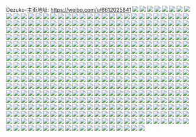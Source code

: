 Dezuko-主页地址: https://weibo.com/u/6612025841 
![](https://wx4.sinaimg.cn/mw2000/007dtnY5ly1h8ujydxvj6j32c03407wj.jpg) 
![](https://wx4.sinaimg.cn/mw2000/007dtnY5ly1h8u902zoovj32c0340x6p.jpg) 
![](https://wx4.sinaimg.cn/mw2000/007dtnY5ly1h8u901k990j32c0340b29.jpg) 
![](https://wx4.sinaimg.cn/mw2000/007dtnY5ly1h8u903t9g4j32c0340e81.jpg) 
![](https://wx4.sinaimg.cn/mw2000/007dtnY5ly1h7u7xfpvhdj30u0140wmd.jpg) 
![](https://wx4.sinaimg.cn/mw2000/007dtnY5ly1h7u7xg9y7aj30u0140n3w.jpg) 
![](https://wx4.sinaimg.cn/mw2000/007dtnY5ly1h7u7xgps37j30u0140dm5.jpg) 
![](https://wx4.sinaimg.cn/mw2000/007dtnY5ly1h7u7xhb1xjj30u01407b0.jpg) 
![](https://wx4.sinaimg.cn/mw2000/007dtnY5ly1h7u7xhw55yj30u0140agj.jpg) 
![](https://wx4.sinaimg.cn/mw2000/007dtnY5ly1h7u7xf6cxcj30u01407bb.jpg) 
![](https://wx4.sinaimg.cn/mw2000/007dtnY5ly1h77d2wzdsqj30sg1ekjsv.jpg) 
![](https://wx4.sinaimg.cn/mw2000/007dtnY5ly1h77d2y4hf2j30u01hck0y.jpg) 
![](https://wx4.sinaimg.cn/mw2000/007dtnY5ly1h5z0mgtjdtj30u01hc0tq.jpg) 
![](https://wx4.sinaimg.cn/mw2000/007dtnY5ly1h5z0mhape0j30u01hcgqd.jpg) 
![](https://wx4.sinaimg.cn/mw2000/007dtnY5ly1h5z0mhot3zj31910u0tdn.jpg) 
![](https://wx4.sinaimg.cn/mw2000/007dtnY5ly1h5z0mi1bebj30u01910w0.jpg) 
![](https://wx4.sinaimg.cn/mw2000/007dtnY5ly1h5z0midcegj30u01913ze.jpg) 
![](https://wx4.sinaimg.cn/mw2000/007dtnY5ly1h5z0mgd8g8j30u01910wo.jpg) 
![](https://wx4.sinaimg.cn/mw2000/007dtnY5ly1h52zezzc0ej30u01uok01.jpg) 
![](https://wx4.sinaimg.cn/mw2000/007dtnY5ly1h52zez4pk4j30u01syae9.jpg) 
![](https://wx4.sinaimg.cn/mw2000/007dtnY5ly1h52zhjg35rj30tz13yag5.jpg) 
![](https://wx4.sinaimg.cn/mw2000/007dtnY5ly1h52zhkab5ij30u01sxaf2.jpg) 
![](https://wx4.sinaimg.cn/mw2000/007dtnY5ly1h51828x4v2j31400u0gt2.jpg) 
![](https://wx4.sinaimg.cn/mw2000/007dtnY5ly1h51829bybqj30u0140dmg.jpg) 
![](https://wx4.sinaimg.cn/mw2000/007dtnY5ly1h517wba0pij31hh0u048d.jpg) 
![](https://wx4.sinaimg.cn/mw2000/007dtnY5ly1h517wbkd1pj30u0191qbg.jpg) 
![](https://wx4.sinaimg.cn/mw2000/007dtnY5ly1h517wc1s86j30u01hhwld.jpg) 
![](https://wx4.sinaimg.cn/mw2000/007dtnY5ly1h517wavqvhj30u01hhgt3.jpg) 
![](https://wx4.sinaimg.cn/mw2000/007dtnY5ly1h517wce0o8j30u01hh7bw.jpg) 
![](https://wx4.sinaimg.cn/mw2000/007dtnY5ly1h517wtf3d6j30u0140gq7.jpg) 
![](https://wx4.sinaimg.cn/mw2000/007dtnY5ly1h4xb7sf7gmj30u01400z0.jpg) 
![](https://wx4.sinaimg.cn/mw2000/007dtnY5ly1h4xb7oxjyzj30u01467ap.jpg) 
![](https://wx4.sinaimg.cn/mw2000/007dtnY5ly1h4xb7pox7dj30u0140jxe.jpg) 
![](https://wx4.sinaimg.cn/mw2000/007dtnY5ly1h4xb7qchowj30u0140aeg.jpg) 
![](https://wx4.sinaimg.cn/mw2000/007dtnY5ly1h4xb7r8oh8j30u0141dk1.jpg) 
![](https://wx4.sinaimg.cn/mw2000/007dtnY5ly1h4xb7tg0gsj30u019faee.jpg) 
![](https://wx4.sinaimg.cn/mw2000/007dtnY5ly1h4v98prj4vj30u0140n6h.jpg) 
![](https://wx4.sinaimg.cn/mw2000/007dtnY5ly1h4v98nleuoj30u0140wmq.jpg) 
![](https://wx4.sinaimg.cn/mw2000/007dtnY5ly1h4v98lrbwhj30u015utgh.jpg) 
![](https://wx4.sinaimg.cn/mw2000/007dtnY5ly1h4v98mxgitj30u0140n5f.jpg) 
![](https://wx4.sinaimg.cn/mw2000/007dtnY5ly1h4v98ofhnhj30u0140thq.jpg) 
![](https://wx4.sinaimg.cn/mw2000/007dtnY5ly1h4v99sw3pkj30u0140k08.jpg) 
![](https://wx4.sinaimg.cn/mw2000/007dtnY5ly1h4v98p1sjoj30u0140dl4.jpg) 
![](https://wx4.sinaimg.cn/mw2000/007dtnY5ly1h4v99tadbzj30k00zkad1.jpg) 
![](https://wx4.sinaimg.cn/mw2000/007dtnY5ly1h4legf2k08j30u01hd12h.jpg) 
![](https://wx4.sinaimg.cn/mw2000/007dtnY5ly1h4legivqznj30u01hc4ae.jpg) 
![](https://wx4.sinaimg.cn/mw2000/007dtnY5ly1h4leggn5ofj31hd0u0amk.jpg) 
![](https://wx4.sinaimg.cn/mw2000/007dtnY5ly1h4leghyjvwj30u01i0k4g.jpg) 
![](https://wx4.sinaimg.cn/mw2000/007dtnY5ly1h4legjc9s0j30u00u0n46.jpg) 
![](https://wx4.sinaimg.cn/mw2000/007dtnY5ly1h4legfxlb0j30u01hdk47.jpg) 
![](https://wx4.sinaimg.cn/mw2000/007dtnY5ly1h4legeao1ej31hd0u0al3.jpg) 
![](https://wx4.sinaimg.cn/mw2000/007dtnY5ly1h4legk7831j30u01hd7g0.jpg) 
![](https://wx4.sinaimg.cn/mw2000/007dtnY5ly1h4legkucfmj30u0140494.jpg) 
![](https://wx4.sinaimg.cn/mw2000/007dtnY5ly1h483fqvkqtj30u0190gyq.jpg) 
![](https://wx4.sinaimg.cn/mw2000/007dtnY5ly1h483fsh27cj30u019049l.jpg) 
![](https://wx4.sinaimg.cn/mw2000/007dtnY5ly1h483fx58ldj30u018ywr3.jpg) 
![](https://wx4.sinaimg.cn/mw2000/007dtnY5ly1h483ftif30j30u0191gqu.jpg) 
![](https://wx4.sinaimg.cn/mw2000/007dtnY5ly1h483fui4a9j30u01ajn2l.jpg) 
![](https://wx4.sinaimg.cn/mw2000/007dtnY5ly1h483fvbw21j30u01hddmq.jpg) 
![](https://wx4.sinaimg.cn/mw2000/007dtnY5ly1h483fymm2nj30u0140gsu.jpg) 
![](https://wx4.sinaimg.cn/mw2000/007dtnY5ly1h483g05t0hj30u01917c6.jpg) 
![](https://wx4.sinaimg.cn/mw2000/007dtnY5ly1h483fntx7uj30u0190jyk.jpg) 
![](https://wx4.sinaimg.cn/mw2000/007dtnY5ly1h3v8ay2acpj32dc35s4qr.jpg) 
![](https://wx4.sinaimg.cn/mw2000/007dtnY5gy1h39meqsd3jj32001i0kjl.jpg) 
![](https://wx4.sinaimg.cn/mw2000/007dtnY5gy1h39meu01l3j31hz1zzkjl.jpg) 
![](https://wx4.sinaimg.cn/mw2000/007dtnY5gy1h39mevlgznj31hz1zz7wh.jpg) 
![](https://wx4.sinaimg.cn/mw2000/007dtnY5gy1h39mex6my0j32001i07wh.jpg) 
![](https://wx4.sinaimg.cn/mw2000/007dtnY5gy1h39memm058j32001i07wh.jpg) 
![](https://wx4.sinaimg.cn/mw2000/007dtnY5gy1h39meoqswzj31sr1ck4qq.jpg) 
![](https://wx4.sinaimg.cn/mw2000/007dtnY5gy1h36p47njgej30wi1yc7wh.jpg) 
![](https://wx4.sinaimg.cn/mw2000/007dtnY5gy1h30zy2oe43j33402c0hdu.jpg) 
![](https://wx4.sinaimg.cn/mw2000/007dtnY5gy1h30zy51ye5j32c0340e82.jpg) 
![](https://wx4.sinaimg.cn/mw2000/007dtnY5gy1h30zy69ia2j32c0340npd.jpg) 
![](https://wx4.sinaimg.cn/mw2000/007dtnY5gy1h30zy7c3iej33402c0qv6.jpg) 
![](https://wx4.sinaimg.cn/mw2000/007dtnY5gy1h30zy8v5wwj32c0340npe.jpg) 
![](https://wx4.sinaimg.cn/mw2000/007dtnY5gy1h30zyb4fxhj33402c0e83.jpg) 
![](https://wx4.sinaimg.cn/mw2000/007dtnY5gy1h30zydj0e4j30p50v3tgu.jpg) 
![](https://wx4.sinaimg.cn/mw2000/007dtnY5gy1h30zye2cbcj30se0lz0z6.jpg) 
![](https://wx4.sinaimg.cn/mw2000/007dtnY5gy1h30zyrbxpsj32c02c0e82.jpg) 
![](https://wx4.sinaimg.cn/mw2000/007dtnY5gy1h2wiz7loe7j316p1s1b00.jpg) 
![](https://wx4.sinaimg.cn/mw2000/007dtnY5gy1h2wiz8v0zdj316p1s11kx.jpg) 
![](https://wx4.sinaimg.cn/mw2000/007dtnY5gy1h2wiza8rufj316p1s17wh.jpg) 
![](https://wx4.sinaimg.cn/mw2000/007dtnY5gy1h2wizbozzfj316p1v77wh.jpg) 
![](https://wx4.sinaimg.cn/mw2000/007dtnY5gy1h2gcu0j67rj33402c0u0y.jpg) 
![](https://wx4.sinaimg.cn/mw2000/007dtnY5gy1h2gcu1w1v5j32c0340x6p.jpg) 
![](https://wx4.sinaimg.cn/mw2000/007dtnY5gy1h2gctxev9jj32c0340hdw.jpg) 
![](https://wx4.sinaimg.cn/mw2000/007dtnY5gy1h2gcx77avzj30zk0k0q7g.jpg) 
![](https://wx4.sinaimg.cn/mw2000/007dtnY5gy1h2868ayv7tj30u0191dpm.jpg) 
![](https://wx4.sinaimg.cn/mw2000/007dtnY5gy1h28687bn9ej30u013wwm9.jpg) 
![](https://wx4.sinaimg.cn/mw2000/007dtnY5gy1h1uifrmgkij30u01407ee.jpg) 
![](https://wx4.sinaimg.cn/mw2000/007dtnY5gy1h1uift8ydmj30u0140dp6.jpg) 
![](https://wx4.sinaimg.cn/mw2000/007dtnY5gy1h1uifuqsugj30u0140ajb.jpg) 
![](https://wx4.sinaimg.cn/mw2000/007dtnY5gy1h1uigamzsaj30u0140wpc.jpg) 
![](https://wx4.sinaimg.cn/mw2000/007dtnY5gy1h1uifvlko7j30u0140agi.jpg) 
![](https://wx4.sinaimg.cn/mw2000/007dtnY5gy1h1uifyvgygj30u0190789.jpg) 
![](https://wx4.sinaimg.cn/mw2000/007dtnY5gy1h1uifq1fpaj30u0190jx0.jpg) 
![](https://wx4.sinaimg.cn/mw2000/007dtnY5gy1h1uifznakfj30u013ygsf.jpg) 
![](https://wx4.sinaimg.cn/mw2000/007dtnY5gy1h1stzele9cj30u014a46g.jpg) 
![](https://wx4.sinaimg.cn/mw2000/007dtnY5gy1h1stzfty5uj30u016r124.jpg) 
![](https://wx4.sinaimg.cn/mw2000/007dtnY5gy1h1stzbwptuj30u010btg8.jpg) 
![](https://wx4.sinaimg.cn/mw2000/007dtnY5gy1h1stzgzfw1j30u0140gu2.jpg) 
![](https://wx4.sinaimg.cn/mw2000/007dtnY5gy1h1stziewbsj30u014047w.jpg) 
![](https://wx4.sinaimg.cn/mw2000/007dtnY5gy1h1stzjtzotj30u010xdnj.jpg) 
![](https://wx4.sinaimg.cn/mw2000/007dtnY5gy1h1s74n3aq2j30s90a2aax.jpg) 
![](https://wx4.sinaimg.cn/mw2000/007dtnY5gy1h1cslbetx3j30u01j4dmi.jpg) 
![](https://wx4.sinaimg.cn/mw2000/007dtnY5gy1h19sdq9bkpj32c0340npf.jpg) 
![](https://wx4.sinaimg.cn/mw2000/007dtnY5gy1h19sdspb4wj32c0340npf.jpg) 
![](https://wx4.sinaimg.cn/mw2000/007dtnY5gy1h19sdnm0x9j32c0340npf.jpg) 
![](https://wx4.sinaimg.cn/mw2000/007dtnY5gy1h12nwhjzh9j30tr0t4k56.jpg) 
![](https://wx4.sinaimg.cn/mw2000/007dtnY5gy1h11qo41lw2j31sg2dskjl.jpg) 
![](https://wx4.sinaimg.cn/mw2000/007dtnY5gy1h11pxyex4jj30ow12ln3d.jpg) 
![](https://wx4.sinaimg.cn/mw2000/007dtnY5gy1h11ookosq1j32c0340hdu.jpg) 
![](https://wx4.sinaimg.cn/mw2000/007dtnY5gy1h10abyru9kj30wi1yck9l.jpg) 
![](https://wx4.sinaimg.cn/mw2000/007dtnY5gy1h10abz974ej30k00zkwig.jpg) 
![](https://wx4.sinaimg.cn/mw2000/007dtnY5gy1h100j2gwrjj30wi176h0n.jpg) 
![](https://wx4.sinaimg.cn/mw2000/007dtnY5gy1h0zlgd58jvj32c0340npe.jpg) 
![](https://wx4.sinaimg.cn/mw2000/007dtnY5gy1h0zjogn3vgj31hz28zb29.jpg) 
![](https://wx4.sinaimg.cn/mw2000/007dtnY5gy1h0tepdvok5j32c03407wj.jpg) 
![](https://wx4.sinaimg.cn/mw2000/007dtnY5gy1h0tepfw99vj32c03407wi.jpg) 
![](https://wx4.sinaimg.cn/mw2000/007dtnY5gy1h0tepjjrflj32c0340x6q.jpg) 
![](https://wx4.sinaimg.cn/mw2000/007dtnY5gy1h0tepln0zrj32c0340e83.jpg) 
![](https://wx4.sinaimg.cn/mw2000/007dtnY5gy1h0tepmq513j32c02c0qmd.jpg) 
![](https://wx4.sinaimg.cn/mw2000/007dtnY5gy1h0ssd18deuj30u0157do1.jpg) 
![](https://wx4.sinaimg.cn/mw2000/007dtnY5gy1h0ssdlhex3j31400u0tip.jpg) 
![](https://wx4.sinaimg.cn/mw2000/007dtnY5gy1h0ssdcjkq1j30u0140tfs.jpg) 
![](https://wx4.sinaimg.cn/mw2000/007dtnY5gy1h0rzxfi4uvj30u01407c6.jpg) 
![](https://wx4.sinaimg.cn/mw2000/007dtnY5gy1h0gpo8g52sj32c0340x6q.jpg) 
![](https://wx4.sinaimg.cn/mw2000/007dtnY5gy1h0gpobveaij32c0340qv6.jpg) 
![](https://wx4.sinaimg.cn/mw2000/007dtnY5gy1h0gpo6jjkuj30u01hc118.jpg) 
![](https://wx4.sinaimg.cn/mw2000/007dtnY5gy1h0gpodm2vvj32c02c0npe.jpg) 
![](https://wx4.sinaimg.cn/mw2000/007dtnY5gy1h0gpof822nj32c02c04qr.jpg) 
![](https://wx4.sinaimg.cn/mw2000/007dtnY5gy1h0gpoghfe0j32c02c0kjm.jpg) 
![](https://wx4.sinaimg.cn/mw2000/007dtnY5gy1h0gpoi41xyj32c02c0x6p.jpg) 
![](https://wx4.sinaimg.cn/mw2000/007dtnY5gy1h0gpojj6v5j32c02c0u0x.jpg) 
![](https://wx4.sinaimg.cn/mw2000/007dtnY5gy1h0gpokpvzej32c02c0npd.jpg) 
![](https://wx4.sinaimg.cn/mw2000/007dtnY5gy1h0f0m4ey44j30u00vuq80.jpg) 
![](https://wx4.sinaimg.cn/mw2000/007dtnY5gy1h0e5r4xhnuj31400u0n3v.jpg) 
![](https://wx4.sinaimg.cn/mw2000/007dtnY5gy1gzuvvzwnbrj316o1s01kl.jpg) 
![](https://wx4.sinaimg.cn/mw2000/007dtnY5gy1gzuvvyhlq0j316o1s0nmx.jpg) 
![](https://wx4.sinaimg.cn/mw2000/007dtnY5gy1gzumvwsr93j316o1s01kx.jpg) 
![](https://wx4.sinaimg.cn/mw2000/007dtnY5gy1gzumvz8dufj316o1s01kx.jpg) 
![](https://wx4.sinaimg.cn/mw2000/007dtnY5gy1gzumvoj46aj31191ilqme.jpg) 
![](https://wx4.sinaimg.cn/mw2000/007dtnY5gy1gzumvualv5j316o1s04qp.jpg) 
![](https://wx4.sinaimg.cn/mw2000/007dtnY5gy1gzumvnz45aj316o1s04qp.jpg) 
![](https://wx4.sinaimg.cn/mw2000/007dtnY5gy1gzumw7qf6xj316n1kvhdt.jpg) 
![](https://wx4.sinaimg.cn/mw2000/007dtnY5gy1gzu7mymzhvj316o1kx7ta.jpg) 
![](https://wx4.sinaimg.cn/mw2000/007dtnY5gy1gzu7n08q47j316o1kxhc2.jpg) 
![](https://wx4.sinaimg.cn/mw2000/007dtnY5gy1gzu7n1f6qjj316o1kx4qp.jpg) 
![](https://wx4.sinaimg.cn/mw2000/007dtnY5gy1gzu7n2vdu1j316o1kxx3p.jpg) 
![](https://wx4.sinaimg.cn/mw2000/007dtnY5gy1gzu7n3pfhfj316o1kx1kx.jpg) 
![](https://wx4.sinaimg.cn/mw2000/007dtnY5gy1gzu7n4nd3wj316o1s0nn9.jpg) 
![](https://wx4.sinaimg.cn/mw2000/007dtnY5gy1gzu7n58o7mj31s016o17s.jpg) 
![](https://wx4.sinaimg.cn/mw2000/007dtnY5ly1gzogva07tuj30u014010b.jpg) 
![](https://wx4.sinaimg.cn/mw2000/007dtnY5ly1gzogvame2hj30u0140n76.jpg) 
![](https://wx4.sinaimg.cn/mw2000/007dtnY5ly1gzogvbcoxgj30u0140tjb.jpg) 
![](https://wx4.sinaimg.cn/mw2000/007dtnY5ly1gzogvbuvz7j30u014010u.jpg) 
![](https://wx4.sinaimg.cn/mw2000/007dtnY5ly1gzogvchwauj30u0140tks.jpg) 
![](https://wx4.sinaimg.cn/mw2000/007dtnY5ly1gzogvdo3e1j30u014048r.jpg) 
![](https://wx4.sinaimg.cn/mw2000/007dtnY5ly1gzogu03jytj30u0140106.jpg) 
![](https://wx4.sinaimg.cn/mw2000/007dtnY5ly1gzogu0mmluj30u0140thf.jpg) 
![](https://wx4.sinaimg.cn/mw2000/007dtnY5ly1gzogu13zp2j30u0140gtw.jpg) 
![](https://wx4.sinaimg.cn/mw2000/007dtnY5ly1gzogu1u8k3j30u0140ti4.jpg) 
![](https://wx4.sinaimg.cn/mw2000/007dtnY5ly1gzgys7xi11j30u014045y.jpg) 
![](https://wx4.sinaimg.cn/mw2000/007dtnY5ly1gzgys91kjzj30u01407ao.jpg) 
![](https://wx4.sinaimg.cn/mw2000/007dtnY5ly1gzgyscc7d8j31410u0jz3.jpg) 
![](https://wx4.sinaimg.cn/mw2000/007dtnY5ly1gzgysbg3gcj30u0140qbf.jpg) 
![](https://wx4.sinaimg.cn/mw2000/007dtnY5ly1gzgysahrj3j30u013kn4s.jpg) 
![](https://wx4.sinaimg.cn/mw2000/007dtnY5ly1gzgysddd29j31400u0al7.jpg) 
![](https://wx4.sinaimg.cn/mw2000/007dtnY5ly1gzgypd70z7j30u0140tgd.jpg) 
![](https://wx4.sinaimg.cn/mw2000/007dtnY5ly1gzgypdzabfj30u0140jzb.jpg) 
![](https://wx4.sinaimg.cn/mw2000/007dtnY5ly1gzgyoatboqj30u0140jyv.jpg) 
![](https://wx4.sinaimg.cn/mw2000/007dtnY5ly1gzgyo7jqq9j30u0140wmn.jpg) 
![](https://wx4.sinaimg.cn/mw2000/007dtnY5ly1gzgyoc6wz4j30u014046s.jpg) 
![](https://wx4.sinaimg.cn/mw2000/007dtnY5ly1gzgyoafn0zj30u014046x.jpg) 
![](https://wx4.sinaimg.cn/mw2000/007dtnY5ly1gzgyobm5mrj30u01407do.jpg) 
![](https://wx4.sinaimg.cn/mw2000/007dtnY5ly1gzgyob7f1vj30u0140486.jpg) 
![](https://wx4.sinaimg.cn/mw2000/007dtnY5ly1gzgypby3xkj30u0140ah5.jpg) 
![](https://wx4.sinaimg.cn/mw2000/007dtnY5ly1gze20n1hlvj31s016o4ku.jpg) 
![](https://wx4.sinaimg.cn/mw2000/007dtnY5ly1gze20pbdppj31s016oe6b.jpg) 
![](https://wx4.sinaimg.cn/mw2000/007dtnY5ly1gze20r5y9fj316o1s0tqp.jpg) 
![](https://wx4.sinaimg.cn/mw2000/007dtnY5ly1gze20t9k98j31201l0k7z.jpg) 
![](https://wx4.sinaimg.cn/mw2000/007dtnY5ly1gze20v7dvkj310y1jgtnx.jpg) 
![](https://wx4.sinaimg.cn/mw2000/007dtnY5ly1gyzjvg6kcyj32c0340e83.jpg) 
![](https://wx4.sinaimg.cn/mw2000/007dtnY5ly1gyzjjh1pi8j31zy1hy7wh.jpg) 
![](https://wx4.sinaimg.cn/mw2000/007dtnY5ly1gyzjkgkikjj31s016o1hv.jpg) 
![](https://wx4.sinaimg.cn/mw2000/007dtnY5ly1gyzjkfq8o1j31s016oe5t.jpg) 
![](https://wx4.sinaimg.cn/mw2000/007dtnY5ly1gyx4mql4isj31kw11x1kx.jpg) 
![](https://wx4.sinaimg.cn/mw2000/007dtnY5ly1gys9counczj316o1kwqtt.jpg) 
![](https://wx4.sinaimg.cn/mw2000/007dtnY5ly1gys9cnqv0kj32c0340kjn.jpg) 
![](https://wx4.sinaimg.cn/mw2000/007dtnY5ly1gyq1qz8bq5j30u017jq93.jpg) 
![](https://wx4.sinaimg.cn/mw2000/007dtnY5ly1gyq1qvqq7cj30u01900yh.jpg) 
![](https://wx4.sinaimg.cn/mw2000/007dtnY5ly1gyq1r1sx92j30u01900z5.jpg) 
![](https://wx4.sinaimg.cn/mw2000/007dtnY5ly1gyq1r06qo9j31900u0thm.jpg) 
![](https://wx4.sinaimg.cn/mw2000/007dtnY5ly1gyq1qumqcmj30u0190462.jpg) 
![](https://wx4.sinaimg.cn/mw2000/007dtnY5ly1gyq1r130fyj31900u046w.jpg) 
![](https://wx4.sinaimg.cn/mw2000/007dtnY5ly1gyq1qyj90nj31900u0dms.jpg) 
![](https://wx4.sinaimg.cn/mw2000/007dtnY5ly1gyq1qwln5kj31900u0dn4.jpg) 
![](https://wx4.sinaimg.cn/mw2000/007dtnY5ly1gyq1qxrpw5j31900u0wmb.jpg) 
![](https://wx4.sinaimg.cn/mw2000/007dtnY5ly1gyjipxpyqbj32c0340hdu.jpg) 
![](https://wx4.sinaimg.cn/mw2000/007dtnY5ly1gyjd41b9n4j332o21skjm.jpg) 
![](https://wx4.sinaimg.cn/mw2000/007dtnY5ly1gyjd3wkdjmj332o21s7wi.jpg) 
![](https://wx4.sinaimg.cn/mw2000/007dtnY5ly1gyjd453ficj332o21se82.jpg) 
![](https://wx4.sinaimg.cn/mw2000/007dtnY5ly1gyjd4arztvj32c03404qr.jpg) 
![](https://wx4.sinaimg.cn/mw2000/007dtnY5ly1gyibzla5yzj31s035snpe.jpg) 
![](https://wx4.sinaimg.cn/mw2000/007dtnY5ly1gyibzfr0tmj31us2s7kjm.jpg) 
![](https://wx4.sinaimg.cn/mw2000/007dtnY5ly1gyic004bnmj321s32oe82.jpg) 
![](https://wx4.sinaimg.cn/mw2000/007dtnY5ly1gyibzifi8uj32zx1zyx6r.jpg) 
![](https://wx4.sinaimg.cn/mw2000/007dtnY5ly1gyic0m5shmj332o21sqv5.jpg) 
![](https://wx4.sinaimg.cn/mw2000/007dtnY5ly1gyibzrtumxj32wy1xyu0y.jpg) 
![](https://wx4.sinaimg.cn/mw2000/007dtnY5ly1gyibzu6cjgj31j62pshdu.jpg) 
![](https://wx4.sinaimg.cn/mw2000/007dtnY5ly1gyibzp67xzj332o21s7wk.jpg) 
![](https://wx4.sinaimg.cn/mw2000/007dtnY5ly1gyibzwu84mj31j62pshdu.jpg) 
![](https://wx4.sinaimg.cn/mw2000/007dtnY5ly1gyibxa2iemj321s32oqv5.jpg) 
![](https://wx4.sinaimg.cn/mw2000/007dtnY5ly1gyibxawblxj321s32ohdt.jpg) 
![](https://wx4.sinaimg.cn/mw2000/007dtnY5ly1gyibwhzv86j31s035shdu.jpg) 
![](https://wx4.sinaimg.cn/mw2000/007dtnY5ly1gygyxtknc6j30sg22h4qp.jpg) 
![](https://wx4.sinaimg.cn/mw2000/007dtnY5ly1gygyxxjdvrj32dc35skjn.jpg) 
![](https://wx4.sinaimg.cn/mw2000/007dtnY5ly1gygyy0rq4ej32dc35snpf.jpg) 
![](https://wx4.sinaimg.cn/mw2000/007dtnY5ly1gygyy38x8bj32vo25rkjm.jpg) 
![](https://wx4.sinaimg.cn/mw2000/007dtnY5ly1gygyxsafo2j32c0340kjm.jpg) 
![](https://wx4.sinaimg.cn/mw2000/007dtnY5ly1gygyy531hzj33402c07wi.jpg) 
![](https://wx4.sinaimg.cn/mw2000/007dtnY5ly1gygyy8038cj31sc2dsb2a.jpg) 
![](https://wx4.sinaimg.cn/mw2000/007dtnY5ly1gygyyby30pj31sc2dsu0y.jpg) 
![](https://wx4.sinaimg.cn/mw2000/007dtnY5ly1gygyxoxt7nj32c0340npf.jpg) 
![](https://wx4.sinaimg.cn/mw2000/007dtnY5ly1gyflvjjtpdj30u0140wkw.jpg) 
![](https://wx4.sinaimg.cn/mw2000/007dtnY5ly1gyflvkieqlj30u0140n3h.jpg) 
![](https://wx4.sinaimg.cn/mw2000/007dtnY5ly1gyflvls7flj30u0140jz8.jpg) 
![](https://wx4.sinaimg.cn/mw2000/007dtnY5ly1gyflvihmxsj30u0140qaf.jpg) 
![](https://wx4.sinaimg.cn/mw2000/007dtnY5ly1gyep50j3kwj32c0340u0z.jpg) 
![](https://wx4.sinaimg.cn/mw2000/007dtnY5ly1gydc9tggi1j30u0140gtx.jpg) 
![](https://wx4.sinaimg.cn/mw2000/007dtnY5ly1gydc9ur1gvj30u01477cg.jpg) 
![](https://wx4.sinaimg.cn/mw2000/007dtnY5ly1gydc9rydroj30u0140n5z.jpg) 
![](https://wx4.sinaimg.cn/mw2000/007dtnY5ly1gyd5bfznruj32c0340x6q.jpg) 
![](https://wx4.sinaimg.cn/mw2000/007dtnY5ly1gyd5bmgl6oj32bz336x6q.jpg) 
![](https://wx4.sinaimg.cn/mw2000/007dtnY5ly1gyd5bx2yx5j32c03404qr.jpg) 
![](https://wx4.sinaimg.cn/mw2000/007dtnY5ly1gyd5bpinmwj32c03401kz.jpg) 
![](https://wx4.sinaimg.cn/mw2000/007dtnY5ly1gyd5btb3d8j32c0340x6q.jpg) 
![](https://wx4.sinaimg.cn/mw2000/007dtnY5ly1gyd5bje5s6j32c03407wj.jpg) 
![](https://wx4.sinaimg.cn/mw2000/007dtnY5ly1gyclspnhaxj30u0140wlx.jpg) 
![](https://wx4.sinaimg.cn/mw2000/007dtnY5ly1gyclso3bh4j30u01407by.jpg) 
![](https://wx4.sinaimg.cn/mw2000/007dtnY5ly1gyclsqoq53j30u014244y.jpg) 
![](https://wx4.sinaimg.cn/mw2000/007dtnY5ly1gyb74jhsnyj31w02io7wi.jpg) 
![](https://wx4.sinaimg.cn/mw2000/007dtnY5ly1gyb74lo5u0j32c0340b2b.jpg) 
![](https://wx4.sinaimg.cn/mw2000/007dtnY5ly1gyb74nvcsuj32c03407wj.jpg) 
![](https://wx4.sinaimg.cn/mw2000/007dtnY5ly1gyb74qjo69j32c0340e83.jpg) 
![](https://wx4.sinaimg.cn/mw2000/007dtnY5ly1gyb74ssc4tj32c0340hdv.jpg) 
![](https://wx4.sinaimg.cn/mw2000/007dtnY5ly1gyb74uwucjj322o33znpe.jpg) 
![](https://wx4.sinaimg.cn/mw2000/007dtnY5ly1gy8px94y99j30vl18pgvk.jpg) 
![](https://wx4.sinaimg.cn/mw2000/007dtnY5ly1gy8pxav034j30ur1a4qdk.jpg) 
![](https://wx4.sinaimg.cn/mw2000/007dtnY5ly1gy8px9qpetj30t417on6r.jpg) 
![](https://wx4.sinaimg.cn/mw2000/007dtnY5ly1gy8pxaadomj30wi1cqwq8.jpg) 
![](https://wx4.sinaimg.cn/mw2000/007dtnY5ly1gy8px7rcjfj30wh1cqdsh.jpg) 
![](https://wx4.sinaimg.cn/mw2000/007dtnY5ly1gy8pxbcz9jj30wi1cq14f.jpg) 
![](https://wx4.sinaimg.cn/mw2000/007dtnY5ly1gy8pvp51jpj32c0340x6q.jpg) 
![](https://wx4.sinaimg.cn/mw2000/007dtnY5ly1gy8pvvd940j32c0340hdv.jpg) 
![](https://wx4.sinaimg.cn/mw2000/007dtnY5ly1gy5hett0q5j31pp2aanpd.jpg) 
![](https://wx4.sinaimg.cn/mw2000/007dtnY5ly1gy5hbhbnqzj314t1ifx39.jpg) 
![](https://wx4.sinaimg.cn/mw2000/007dtnY5ly1gy5hbflwj9j316o1kv1kx.jpg) 
![](https://wx4.sinaimg.cn/mw2000/007dtnY5ly1gy5hblmypnj316o1s01kx.jpg) 
![](https://wx4.sinaimg.cn/mw2000/007dtnY5ly1gy5hbzodzfj316o1s01kx.jpg) 
![](https://wx4.sinaimg.cn/mw2000/007dtnY5ly1gy5hbmrraoj316o1s01kx.jpg) 
![](https://wx4.sinaimg.cn/mw2000/007dtnY5ly1gy5hbxg1daj315w1qukcw.jpg) 
![](https://wx4.sinaimg.cn/mw2000/007dtnY5ly1gy5hbwc6xzj316o1s0tut.jpg) 
![](https://wx4.sinaimg.cn/mw2000/007dtnY5ly1gy5hby8poej316o1s0azs.jpg) 
![](https://wx4.sinaimg.cn/mw2000/007dtnY5ly1gy5hbnziavj316o1s04qp.jpg) 
![](https://wx4.sinaimg.cn/mw2000/007dtnY5ly1gy5hbp2cd8j316o1s04qp.jpg) 
![](https://wx4.sinaimg.cn/mw2000/007dtnY5ly1gy5hbqbb8mj316o1s0qs2.jpg) 
![](https://wx4.sinaimg.cn/mw2000/007dtnY5ly1gy52uzn9npj30u0190qad.jpg) 
![](https://wx4.sinaimg.cn/mw2000/007dtnY5ly1gy52v1alktj30u019044z.jpg) 
![](https://wx4.sinaimg.cn/mw2000/007dtnY5ly1gy52v3vi7aj31900u0dnx.jpg) 
![](https://wx4.sinaimg.cn/mw2000/007dtnY5ly1gy52v0bsfsj30u0190dn5.jpg) 
![](https://wx4.sinaimg.cn/mw2000/007dtnY5ly1gy52v1rverj31900u07bk.jpg) 
![](https://wx4.sinaimg.cn/mw2000/007dtnY5ly1gy52v3d0i1j30u0190agl.jpg) 
![](https://wx4.sinaimg.cn/mw2000/007dtnY5ly1gy52mybjkkj30u00utqau.jpg) 
![](https://wx4.sinaimg.cn/mw2000/007dtnY5ly1gy52n1klirj30u0190jxq.jpg) 
![](https://wx4.sinaimg.cn/mw2000/007dtnY5ly1gy52myv7i0j30u014047w.jpg) 
![](https://wx4.sinaimg.cn/mw2000/007dtnY5ly1gy52n24wy9j30u0190agr.jpg) 
![](https://wx4.sinaimg.cn/mw2000/007dtnY5ly1gy52n2lkfyj30u019044l.jpg) 
![](https://wx4.sinaimg.cn/mw2000/007dtnY5ly1gy52n35xtjj30u019044q.jpg) 
![](https://wx4.sinaimg.cn/mw2000/007dtnY5ly1gy4gyrawb0j31900u0dpb.jpg) 
![](https://wx4.sinaimg.cn/mw2000/007dtnY5ly1gy4gyn94erj30u0141wm1.jpg) 
![](https://wx4.sinaimg.cn/mw2000/007dtnY5gy1gy21ectylpj30u10u0tdk.jpg) 
![](https://wx4.sinaimg.cn/mw2000/007dtnY5gy1gy21ebps2lj30u00u078p.jpg) 
![](https://wx4.sinaimg.cn/mw2000/007dtnY5gy1gy21eer91oj30u00u07at.jpg) 
![](https://wx4.sinaimg.cn/mw2000/007dtnY5gy1gy21efm9cij30u00u043g.jpg) 
![](https://wx4.sinaimg.cn/mw2000/007dtnY5gy1gy21egg4xqj30u00w2wle.jpg) 
![](https://wx4.sinaimg.cn/mw2000/007dtnY5gy1gy21eh8maej30u00u0tfq.jpg) 
![](https://wx4.sinaimg.cn/mw2000/007dtnY5gy1gy13jt6cmfj31900u0q8h.jpg) 
![](https://wx4.sinaimg.cn/mw2000/007dtnY5gy1gy13js6zzzj30u01907bv.jpg) 
![](https://wx4.sinaimg.cn/mw2000/007dtnY5gy1gy13jrfqstj30u0191jxr.jpg) 
![](https://wx4.sinaimg.cn/mw2000/007dtnY5gy1gy13ti5ak9j30u0190dms.jpg) 
![](https://wx4.sinaimg.cn/mw2000/007dtnY5gy1gxzpqtbdmbj30u0190ti1.jpg) 
![](https://wx4.sinaimg.cn/mw2000/007dtnY5gy1gxzpqu4s27j30u0190qb5.jpg) 
![](https://wx4.sinaimg.cn/mw2000/007dtnY5gy1gxzpqv0je7j30u01907c4.jpg) 
![](https://wx4.sinaimg.cn/mw2000/007dtnY5gy1gxzpqwcy02j30u0190wnl.jpg) 
![](https://wx4.sinaimg.cn/mw2000/007dtnY5gy1gxzpqz099pj30u01900yw.jpg) 
![](https://wx4.sinaimg.cn/mw2000/007dtnY5gy1gxzpr095o6j30u0190wje.jpg) 
![](https://wx4.sinaimg.cn/mw2000/007dtnY5gy1gxzpqy1uf7j30u0190467.jpg) 
![](https://wx4.sinaimg.cn/mw2000/007dtnY5gy1gxzpqxkum7j30u01907b3.jpg) 
![](https://wx4.sinaimg.cn/mw2000/007dtnY5gy1gxzpqwuey1j31900u0n3r.jpg) 
![](https://wx4.sinaimg.cn/mw2000/007dtnY5gy1gxzpr12jk0j30u0190aht.jpg) 
![](https://wx4.sinaimg.cn/mw2000/007dtnY5gy1gxzpqyfhgkj31900u0n0y.jpg) 
![](https://wx4.sinaimg.cn/mw2000/007dtnY5gy1gxz4o0yiljj316o1s01i9.jpg) 
![](https://wx4.sinaimg.cn/mw2000/007dtnY5gy1gxz4o2rm3ij316o1s0e5l.jpg) 
![](https://wx4.sinaimg.cn/mw2000/007dtnY5gy1gxz4nzf4jdj316o1s0wz6.jpg) 
![](https://wx4.sinaimg.cn/mw2000/007dtnY5gy1gxz4o5qt46j316o1s0njo.jpg) 
![](https://wx4.sinaimg.cn/mw2000/007dtnY5gy1gxz4o3x3a3j31s016oe5l.jpg) 
![](https://wx4.sinaimg.cn/mw2000/007dtnY5gy1gxz4o73h11j316o1s0dz4.jpg) 
![](https://wx4.sinaimg.cn/mw2000/007dtnY5gy1gxy4qo5s01j30u0140n9v.jpg) 
![](https://wx4.sinaimg.cn/mw2000/007dtnY5gy1gxy4qph2duj31400u0dt4.jpg) 
![](https://wx4.sinaimg.cn/mw2000/007dtnY5gy1gxy4qrcfitj30u014011b.jpg) 
![](https://wx4.sinaimg.cn/mw2000/007dtnY5gy1gxy4qmr208j30u0140gun.jpg) 
![](https://wx4.sinaimg.cn/mw2000/007dtnY5gy1gxwe2lniuqj316o1s0tx6.jpg) 
![](https://wx4.sinaimg.cn/mw2000/007dtnY5gy1gxwe2me6bmj316o1s0to1.jpg) 
![](https://wx4.sinaimg.cn/mw2000/007dtnY5gy1gxwe2kpop3j32c0340b2a.jpg) 
![](https://wx4.sinaimg.cn/mw2000/007dtnY5gy1gxvv9gstzkj31s116p4qp.jpg) 
![](https://wx4.sinaimg.cn/mw2000/007dtnY5gy1gxvv9cyfwxj332o21sb2a.jpg) 
![](https://wx4.sinaimg.cn/mw2000/007dtnY5gy1gxvv9j0ngxj332o21se81.jpg) 
![](https://wx4.sinaimg.cn/mw2000/007dtnY5gy1gxuuocb94tj321s32ohdv.jpg) 
![](https://wx4.sinaimg.cn/mw2000/007dtnY5gy1gxuuoaoonej318g1uo7u5.jpg) 
![](https://wx4.sinaimg.cn/mw2000/007dtnY5gy1gxuuoeocgij318g1uoaxc.jpg) 
![](https://wx4.sinaimg.cn/mw2000/007dtnY5gy1gxuuog2h1oj318g1uo1kx.jpg) 
![](https://wx4.sinaimg.cn/mw2000/007dtnY5gy1gxuuo9x36gj321s32ox6p.jpg) 
![](https://wx4.sinaimg.cn/mw2000/007dtnY5gy1gxuupwdu7wj321s32okjm.jpg) 
![](https://wx4.sinaimg.cn/mw2000/007dtnY5gy1gxuupxlez2j321s32o7wi.jpg) 
![](https://wx4.sinaimg.cn/mw2000/007dtnY5gy1gxuuqfa2zoj321s32oe82.jpg) 
![](https://wx4.sinaimg.cn/mw2000/007dtnY5gy1gxuuodyakhj318g1uottp.jpg) 
![](https://wx4.sinaimg.cn/mw2000/007dtnY5gy1gxuuptso0gj321s32okjm.jpg) 
![](https://wx4.sinaimg.cn/mw2000/007dtnY5gy1gxuuo77kcoj318g1uoayy.jpg) 
![](https://wx4.sinaimg.cn/mw2000/007dtnY5gy1gxuut5loxuj318g1uo4qp.jpg) 
![](https://wx4.sinaimg.cn/mw2000/007dtnY5gy1gxsygmnmcgj316o1s0k6o.jpg) 
![](https://wx4.sinaimg.cn/mw2000/007dtnY5gy1gxsygn558gj316o1s0h4a.jpg) 
![](https://wx4.sinaimg.cn/mw2000/007dtnY5gy1gxsygo7w25j316o1s0tqd.jpg) 
![](https://wx4.sinaimg.cn/mw2000/007dtnY5gy1gxsygorzzfj31s016oh2s.jpg) 
![](https://wx4.sinaimg.cn/mw2000/007dtnY5gy1gxsygs8a8dj31s016oaxf.jpg) 
![](https://wx4.sinaimg.cn/mw2000/007dtnY5gy1gxsygt6s8kj31s016o4qp.jpg) 
![](https://wx4.sinaimg.cn/mw2000/007dtnY5gy1gxsygq6kepj316o1s0avy.jpg) 
![](https://wx4.sinaimg.cn/mw2000/007dtnY5gy1gxsygpecq1j316o1s0wz7.jpg) 
![](https://wx4.sinaimg.cn/mw2000/007dtnY5gy1gxsygm0a95j316o1s0e4n.jpg) 
![](https://wx4.sinaimg.cn/mw2000/007dtnY5gy1gxsxnvu27nj31j42aox6p.jpg) 
![](https://wx4.sinaimg.cn/mw2000/007dtnY5gy1gxsxnx0sz3j31j42aohdt.jpg) 
![](https://wx4.sinaimg.cn/mw2000/007dtnY5gy1gxsook37phj318g1uo4cn.jpg) 
![](https://wx4.sinaimg.cn/mw2000/007dtnY5gy1gxsool5af8j318g1uo7m1.jpg) 
![](https://wx4.sinaimg.cn/mw2000/007dtnY5gy1gxsoonj392j318g1uo4ex.jpg) 
![](https://wx4.sinaimg.cn/mw2000/007dtnY5gy1gxsoogdkqsj31uo18gk9f.jpg) 
![](https://wx4.sinaimg.cn/mw2000/007dtnY5gy1gxsooifywyj318g1uo4qp.jpg) 
![](https://wx4.sinaimg.cn/mw2000/007dtnY5gy1gxsooo7ycfj318g1uoqln.jpg) 
![](https://wx4.sinaimg.cn/mw2000/007dtnY5gy1gxsooj7hpaj318g1uoqqd.jpg) 
![](https://wx4.sinaimg.cn/mw2000/007dtnY5gy1gxsoombb7hj316l1rw4is.jpg) 
![](https://wx4.sinaimg.cn/mw2000/007dtnY5gy1gxsoop9rlfj318g1uoh1q.jpg) 
![](https://wx4.sinaimg.cn/mw2000/007dtnY5gy1gxsoie130vj30zq1hldxa.jpg) 
![](https://wx4.sinaimg.cn/mw2000/007dtnY5gy1gxrisul14ij32c02c0e82.jpg) 
![](https://wx4.sinaimg.cn/mw2000/007dtnY5gy1gxristm5f9j30sn0sggtp.jpg) 
![](https://wx4.sinaimg.cn/mw2000/007dtnY5gy1gxrist0uzrj32c02c0hdt.jpg) 
![](https://wx4.sinaimg.cn/mw2000/007dtnY5gy1gxriqosqvhj316o1s01kx.jpg) 
![](https://wx4.sinaimg.cn/mw2000/007dtnY5gy1gxriqph2pwj316o1s0qtx.jpg) 
![](https://wx4.sinaimg.cn/mw2000/007dtnY5gy1gxriqnv0poj31s016oqur.jpg) 
![](https://wx4.sinaimg.cn/mw2000/007dtnY5gy1gxriqrbwzfj316o1q0kim.jpg) 
![](https://wx4.sinaimg.cn/mw2000/007dtnY5gy1gxriqrzkd6j316o1s04qp.jpg) 
![](https://wx4.sinaimg.cn/mw2000/007dtnY5gy1gxriqsn8lqj31s016o1kn.jpg) 
![](https://wx4.sinaimg.cn/mw2000/007dtnY5gy1gxpdu5odqrj30tu0tsk55.jpg) 
![](https://wx4.sinaimg.cn/mw2000/007dtnY5gy1gxny04uo18j315k1jg4ms.jpg) 
![](https://wx4.sinaimg.cn/mw2000/007dtnY5gy1gxny05uumkj314n1i7h8b.jpg) 
![](https://wx4.sinaimg.cn/mw2000/007dtnY5gy1gxny0a5216j316n1rzqrm.jpg) 
![](https://wx4.sinaimg.cn/mw2000/007dtnY5gy1gxny06jpvjj311l1e4ke5.jpg) 
![](https://wx4.sinaimg.cn/mw2000/007dtnY5gy1gxny0bjk25j312e1lmh4x.jpg) 
![](https://wx4.sinaimg.cn/mw2000/007dtnY5gy1gxny08lgwbj316o1s0kg6.jpg) 
![](https://wx4.sinaimg.cn/mw2000/007dtnY5gy1gxny07ruehj316n1rzu03.jpg) 
![](https://wx4.sinaimg.cn/mw2000/007dtnY5gy1gxny0at963j316o1kxqkh.jpg) 
![](https://wx4.sinaimg.cn/mw2000/007dtnY5gy1gxny0c5nijj314d1oktu5.jpg) 
![](https://wx4.sinaimg.cn/mw2000/007dtnY5gy1gxn22ujk3zj30u018b43j.jpg) 
![](https://wx4.sinaimg.cn/mw2000/007dtnY5gy1gxn22wi35rj30u0191gt8.jpg) 
![](https://wx4.sinaimg.cn/mw2000/007dtnY5gy1gxn231ikj6j30u0190q8y.jpg) 
![](https://wx4.sinaimg.cn/mw2000/007dtnY5gy1gxn2354ezqj30u0190n3c.jpg) 
![](https://wx4.sinaimg.cn/mw2000/007dtnY5gy1gxn237rvfdj31910u0jx5.jpg) 
![](https://wx4.sinaimg.cn/mw2000/007dtnY5gy1gxn22taj6uj31900u00zf.jpg) 
![](https://wx4.sinaimg.cn/mw2000/007dtnY5gy1gxm2cxlo1mj316o1s01kx.jpg) 
![](https://wx4.sinaimg.cn/mw2000/007dtnY5gy1gxm2cy2e1rj30yd1fkwsq.jpg) 
![](https://wx4.sinaimg.cn/mw2000/007dtnY5gy1gxm2cyons3j316o1s0qr9.jpg) 
![](https://wx4.sinaimg.cn/mw2000/007dtnY5gy1gxm2cwo4xzj316o1s0tyn.jpg) 
![](https://wx4.sinaimg.cn/mw2000/007dtnY5gy1gxm2czdt9wj31s016ob11.jpg) 
![](https://wx4.sinaimg.cn/mw2000/007dtnY5gy1gxm2d00dghj316o1s0hcj.jpg) 
![](https://wx4.sinaimg.cn/mw2000/007dtnY5gy1gxm2d0wwwnj316o1s0x3i.jpg) 
![](https://wx4.sinaimg.cn/mw2000/007dtnY5gy1gxm2d1sbs1j316o1s0qp5.jpg) 
![](https://wx4.sinaimg.cn/mw2000/007dtnY5gy1gxm2d2jx1oj311v1kte22.jpg) 
![](https://wx4.sinaimg.cn/mw2000/007dtnY5gy1gxilq7vazbj30mj14kdp2.jpg) 
![](https://wx4.sinaimg.cn/mw2000/007dtnY5gy1gxilq7c9d9j32c0340b2b.jpg) 
![](https://wx4.sinaimg.cn/mw2000/007dtnY5gy1gxdgbthphpj31r12c1npd.jpg) 
![](https://wx4.sinaimg.cn/mw2000/007dtnY5gy1gx7mcvrfyhj30u0190n1z.jpg) 
![](https://wx4.sinaimg.cn/mw2000/007dtnY5gy1gx7mcwwyqzj30u0190q7p.jpg) 
![](https://wx4.sinaimg.cn/mw2000/007dtnY5gy1gx7mcuxadfj30u0190gq5.jpg) 
![](https://wx4.sinaimg.cn/mw2000/007dtnY5gy1gx7mcy7tymj30u01900y1.jpg) 
![](https://wx4.sinaimg.cn/mw2000/007dtnY5gy1gx7mcz80alj30u0190ahz.jpg) 
![](https://wx4.sinaimg.cn/mw2000/007dtnY5gy1gx7md0boi6j31900u07cj.jpg) 
![](https://wx4.sinaimg.cn/mw2000/007dtnY5gy1gx3b1g82ttj32c03401kz.jpg) 
![](https://wx4.sinaimg.cn/mw2000/007dtnY5gy1gx3b1i4r9kj32c0340u0y.jpg) 
![](https://wx4.sinaimg.cn/mw2000/007dtnY5gy1gx30mxy4qaj30u0190n2f.jpg) 
![](https://wx4.sinaimg.cn/mw2000/007dtnY5gy1gx30n087l1j30u0190jwd.jpg) 
![](https://wx4.sinaimg.cn/mw2000/007dtnY5gy1gx30n395y2j30u01900zr.jpg) 
![](https://wx4.sinaimg.cn/mw2000/007dtnY5gy1gx30n591w6j31900u07ac.jpg) 
![](https://wx4.sinaimg.cn/mw2000/007dtnY5gy1gx30mtv6r6j30u01ah7cw.jpg) 
![](https://wx4.sinaimg.cn/mw2000/007dtnY5gy1gx30n6uy2fj31900u0dld.jpg) 
![](https://wx4.sinaimg.cn/mw2000/007dtnY5gy1gx30n8m7mkj31900u0q8y.jpg) 
![](https://wx4.sinaimg.cn/mw2000/007dtnY5gy1gx30nbcdoyj30u00u0n26.jpg) 
![](https://wx4.sinaimg.cn/mw2000/007dtnY5gy1gx30n9x0vpj31900u0jxp.jpg) 
![](https://wx4.sinaimg.cn/mw2000/007dtnY5gy1gwymibsgfaj30u01407c0.jpg) 
![](https://wx4.sinaimg.cn/mw2000/007dtnY5gy1gwxec891r0j30u0191aep.jpg) 
![](https://wx4.sinaimg.cn/mw2000/007dtnY5gy1gwxecb3lvwj31910u0wj1.jpg) 
![](https://wx4.sinaimg.cn/mw2000/007dtnY5gy1gwxec9o40dj30u016ydko.jpg) 
![](https://wx4.sinaimg.cn/mw2000/007dtnY5gy1gwxec92uuaj30u0191q7e.jpg) 
![](https://wx4.sinaimg.cn/mw2000/007dtnY5gy1gwxec8nohvj30u01900xj.jpg) 
![](https://wx4.sinaimg.cn/mw2000/007dtnY5gy1gwxecapmvqj30u01910xn.jpg) 
![](https://wx4.sinaimg.cn/mw2000/007dtnY5gy1gwxeca0bs9j31910u0n1o.jpg) 
![](https://wx4.sinaimg.cn/mw2000/007dtnY5gy1gwxecadx6gj31910u0n1x.jpg) 
![](https://wx4.sinaimg.cn/mw2000/007dtnY5gy1gwxecbgxr7j31910u0q6u.jpg) 
![](https://wx4.sinaimg.cn/mw2000/007dtnY5gy1gwrm416qv8j30u019044g.jpg) 
![](https://wx4.sinaimg.cn/mw2000/007dtnY5gy1gwqg4lc224j316o1s04qp.jpg) 
![](https://wx4.sinaimg.cn/mw2000/007dtnY5gy1gwqg4p26ivj316o1s04qp.jpg) 
![](https://wx4.sinaimg.cn/mw2000/007dtnY5gy1gwqg4kbihpj31s016o1kx.jpg) 
![](https://wx4.sinaimg.cn/mw2000/007dtnY5gy1gwqg4lxqnij30rz15y4d1.jpg) 
![](https://wx4.sinaimg.cn/mw2000/007dtnY5gy1gwqg4n0mo8j316o1s01kx.jpg) 
![](https://wx4.sinaimg.cn/mw2000/007dtnY5gy1gwqg4nxnxaj31051i7njl.jpg) 
![](https://wx4.sinaimg.cn/mw2000/007dtnY5gy1gwo0n00pstj30io0tvmzz.jpg) 
![](https://wx4.sinaimg.cn/mw2000/007dtnY5gy1gwo0mz3963j30jz0xin0w.jpg) 
![](https://wx4.sinaimg.cn/mw2000/007dtnY5gy1gwo0n0w9k6j30i50uyacv.jpg) 
![](https://wx4.sinaimg.cn/mw2000/007dtnY5gy1gwo0n5bsmnj30jx0w9juo.jpg) 
![](https://wx4.sinaimg.cn/mw2000/007dtnY5gy1gwo0mxptmpj30jz0unn17.jpg) 
